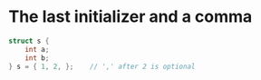 # The last initializer and a comma

```C
struct s {
	int a;
	int b;
} s = { 1, 2, };	// ',' after 2 is optional
```
